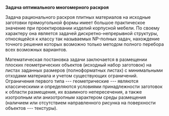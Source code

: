 **Задача оптимального многомерного раскроя**

Задача рационального раскроя плитных материалов на исходные заготовки
прямоугольной формы имеет большое практическое значение при
проектировании изделий корпусной мебели. По своему характеру она
является задачей дискретно-непрерывной структуры, относящейся к классу
так называемых NP-полных задач, нахождение точного решения которых
возможно только методом полного перебора всех возможных вариантов.

Математическая постановка задачи заключается в размещении плоских
геометрических объектов (исходный набор заготовок) на листах заданных
размеров (полноформатных листах) с минимальными отходами материала и
учетом существующих ограничений. Ограничения первого типа ---
геометрические --- являются классическими и определяются условиями
принадлежности заготовок к области размещения, их взаимного
непересечения, а также изотропным или анизотропным характером среды
размещения (наличием или отсутствием направленного рисунка на
поверхности объектов --- текстуры).
